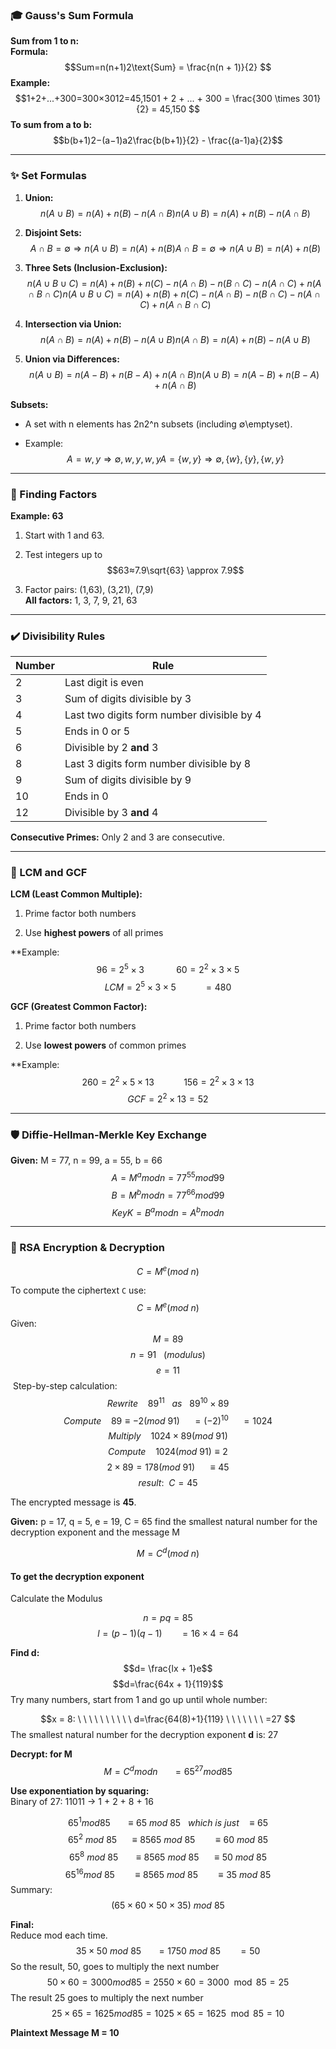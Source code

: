 ### 🎓 Gauss's Sum Formula

**Sum from 1 to n:**  
**Formula:** $$Sum=n(n+1)2\text{Sum} = \frac{n(n + 1)}{2}  $$
**Example:**  
$$1+2+...+300=300×3012=45,1501 + 2 + ... + 300 = \frac{300 \times 301}{2} = 45,150  $$
**To sum from a to b:**  
$$b(b+1)2−(a−1)a2\frac{b(b+1)}{2} - \frac{(a-1)a}{2}$$

---

### ✨ Set Formulas

1. **Union:** $$n(A∪B)=n(A)+n(B)−n(A∩B)n(A \cup B) = n(A) + n(B) - n(A \cap B)$$
    
2. **Disjoint Sets:** $$A∩B=∅⇒n(A∪B)=n(A)+n(B)A \cap B = \emptyset \Rightarrow n(A \cup B) = n(A) + n(B)$$
    
3. **Three Sets (Inclusion-Exclusion):**  
    $$n(A∪B∪C)=n(A)+n(B)+n(C)−n(A∩B)−n(B∩C)−n(A∩C)+n(A∩B∩C)n(A \cup B \cup C) = n(A) + n(B) + n(C) - n(A \cap B) - n(B \cap C) - n(A \cap C) + n(A \cap B \cap C)$$
    
4. **Intersection via Union:** $$n(A∩B)=n(A)+n(B)−n(A∪B)n(A \cap B) = n(A) + n(B) - n(A \cup B)$$
    
5. **Union via Differences:**  
    $$n(A∪B)=n(A−B)+n(B−A)+n(A∩B)n(A \cup B) = n(A - B) + n(B - A) + n(A \cap B)$$
    

**Subsets:**

- A set with n elements has 2n2^n subsets (including ∅\emptyset).
    
- Example:$$ A={w,y}⇒∅,{w},{y},{w,y}A = \{w, y\} \Rightarrow \emptyset, \{w\}, \{y\}, \{w, y\}$$
    

---

### 🤔 Finding Factors

**Example: 63**

1. Start with 1 and 63.
    
2. Test integers up to $$63≈7.9\sqrt{63} \approx 7.9$$
    
3. Factor pairs: (1,63), (3,21), (7,9)  
    **All factors:** 1, 3, 7, 9, 21, 63
    

---

### ✔️ Divisibility Rules

|Number|Rule|
|---|---|
|2|Last digit is even|
|3|Sum of digits divisible by 3|
|4|Last two digits form number divisible by 4|
|5|Ends in 0 or 5|
|6|Divisible by 2 **and** 3|
|8|Last 3 digits form number divisible by 8|
|9|Sum of digits divisible by 9|
|10|Ends in 0|
|12|Divisible by 3 **and** 4|

**Consecutive Primes:** Only 2 and 3 are consecutive.

---

### 🔢 LCM and GCF

**LCM (Least Common Multiple):**

1. Prime factor both numbers
    
2. Use **highest powers** of all primes
    

**Example: $$96 = 2^5 × 3 \ \ \ \ \ \ \ \ \ \ \ \ \ 60 = 2^2 × 3 × 5$$
$$LCM = 2^5 × 3 × 5  \ \ \ \ \ \ \ \ \ \ \ = 480$$

**GCF (Greatest Common Factor):**

1. Prime factor both numbers
    
2. Use **lowest powers** of common primes
    

**Example: $$260 = 2^2 × 5 × 13 \ \ \ \ \ \ \ \ \ \ \ \ 156 = 2^2 × 3 × 13$$
$$GCF = 2^2 × 13 = 52$$

---

### 🛡️ Diffie-Hellman-Merkle Key Exchange

**Given:** M = 77, n = 99, a = 55, b = 66  
$$A = M^a mod n = 77^{55} mod99$$
$$B = M^b mod n = 77^{66} mod 99$$
$$Key K = B^a mod n = A^b mod n$$

---

### 🔐 RSA Encryption & Decryption

$$ C =  M^e (mod \ n)$$

To compute the ciphertext ﻿﻿`C` use:
﻿﻿$$C = M^e(mod \ n)$$ 
Given: 
$$ M = 89 $$
$$ n = 91  \ \ \ (modulus) $$
$$e = 11$$
﻿﻿
﻿﻿Step-by-step calculation:
﻿﻿$$ Rewrite \ \ \ \  89^11  \ \ \ as  \ \ \ 89^10 \times 89$$
$$ Compute \ \ \ \  89 \equiv -2 (mod \ 91) \ \ \ \ \ = (-2)^{10} \ \ \ \ \ = 1024 $$
$$ Multiply \ \ \ \ 1024 \times 89 (mod \ 91) $$
$$ Compute \ \ \ \  1024(mod \ 91) \equiv 2 $$
  $$ 2 \times 89 = 178(mod \ 91) \ \ \ \ \ \equiv 45$$
$$ result: \ \ C = 45$$

The encrypted message is **45**.




**Given:** p = 17, q = 5, e = 19, C = 65  find the smallest natural number for the decryption exponent and the message M

$$ M = C^d(mod \ n)$$

#### To get the decryption exponent
Calculate the Modulus

$$n = pq = 85$$
$$l = (p-1)(q-1) \ \ \ \ \ \ \ = 16 × 4 = 64$$

**Find d:** 
$$d= \frac{lx + 1}e$$
$$d=\frac{64x + 1}{119}$$
Try many numbers, start from 1 and go up until whole number: 


$$x = 8: \ \ \ \ \ \ \ \ \ \ d=\frac{64(8)+1}{119} \ \ \ \ \ \ \ =27 $$
The smallest natural number for the decryption exponent **d** is: 27


**Decrypt: for M** 
$$M=C^dmod  n \ \ \ \ \ \ =65^{27}mod  85 $$

**Use exponentiation by squaring:**  
Binary of 27: 11011 → 1 + 2 + 8 + 16

$$65^1mod  85 \ \ \ \ \ \ \equiv 65 \ mod \ 85 \ \ \ which \ is \ just \ \ \ \equiv 65$$
 $$65^2 \ mod \ 85 \ \ \ \ \ \equiv 8565 \ mod \ 85 \ \ \ \ \ \ \ \equiv 60 \ mod \ 85$$
 $$65^8 \ mod \ 85  \ \ \ \ \ \ \equiv  8565 \ mod \ 85  \ \ \ \ \ \equiv 50 \ mod \ 85$$ $$65^{16} mod \ 85 \   \ \ \ \ \ \ \equiv  8565 \ mod \ 85  \ \ \ \ \ \ \ \equiv 35 \ mod \ 85$$
Summary:
$$ (65 \times 60 \times 50 \times 35) \ mod \ 85$$

**Final:**  
Reduce mod each time.
$$35×50 \ mod  \ 85 \ \ \ \ \ \ =1750 \ mod  \  85 \ \ \ \ \ \ \ = 50  $$
So the result, 50, goes to multiply the next number
$$50×60=3000mod  85=2550 \times 60 = 3000 \mod 85 = 25  $$
The result 25 goes to multiply the next number
$$25×65=1625mod  85=1025 \times 65 = 1625 \mod 85 = 10$$

**Plaintext Message M = 10**